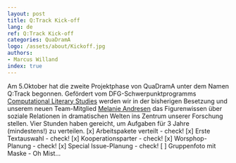```yaml
---
layout: post
title: Q:Track Kick-off
lang: de
ref: Q:Track Kick-off
categories: QuaDramA
logo: /assets/about/Kickoff.jpg
authors: 
- Marcus Willand
index: true
---
```


Am 5.Oktober hat die zweite Projektphase von QuaDramA unter dem Namen Q:Track begonnen. Gefördert vom DFG-Schwerpunktprogramms [Computational Literary Studies](https://dfg-spp-cls.github.io/) werden wir in der bisherigen Besetzung und unserem neuen Team-Mitglied [Melanie Andresen](https://quadrama.github.io/people.de#melanie-andresen) das Figurenwissen über soziale Relationen in dramatischen Welten ins Zentrum unserer Forschung stellen. Vier Stunden haben gereicht, um Aufgaben für 3 Jahre (mindestens!) zu verteilen.
[x] Arbeitspakete verteilt - check!
[x] Erste Textauswahl - check!
[x] Kooperationsparter - check!
[x] Worsphop-Planung - check!
[x] Special Issue-Planung - check!
[ ] Gruppenfoto mit Maske - Oh Mist...
